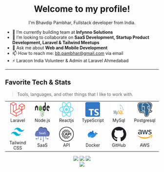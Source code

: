 <h1 align="center">Welcome to my profile!</h1>
<p align="center">I'm Bhavdip Pambhar, Fullstack developer from India.</p>

- 🔭 I’m currently building team at **Infynno Solutions**
- 👯 I’m looking to collaborate on **SaaS Development, Startup Product Development, Laravel & Tailwind Meetups**
- 💬 Ask me about **Web and Mobile Development**
- 📫 How to reach me: [bb.pambhar@gmail.com](mailto:bb.pambhar@gmail.com) via email
- ⚡ Laracon India Volunteer & Admin at Laravel Ahmedabad 

---
<h2 align="left" id="bhavdip111-tech">Favorite Tech & Stats</h2>

> Tools, languages, and other things that I like to work with.

<table>
  <tr>
    <td align="center" width="96">
      <a href="#bhavdip111-tech">
        <img src="./images/laravel.png" width="48" height="48" alt="Laravel" />
      </a>
      <br>Laravel
    </td>
    <td align="center" width="96">
      <a href="#bhavdip111-tech">
        <img src="./images/node.svg" width="48" height="48" alt="NodeJs" />
      </a>
      <br>Node.js
    </td>
    <td align="center" width="96">
      <a href="#bhavdip111-tech">
        <img src="./images/react.png" width="48" height="48" alt="ReactJs" />
      </a>
      <br>Reactjs
    </td>
    <td align="center" width="96">
      <a href="#bhavdip111-tech">
        <img src="./images/typescript.png" width="48" height="48" alt="Typescript" />
      </a>
      <br>TypeScript
    </td>
    <td align="center" width="96">
      <a href="#bhavdip111-tech">
        <img src="./images/mysql.svg" width="48" height="48" alt="MySql" />
      </a>
      <br>MySql
    </td>
    <td align="center" width="96">
      <a href="#bhavdip111-tech">
        <img src="./images/postgresql.png" width="48" height="48" alt="Postgresql" />
      </a>
      <br>Postgresql
    </td>
  </tr>
  <tr>
    <td align="center" width="96">
      <a href="#bhavdip111-tech">
        <img src="./images/tailwind.svg" width="48" height="48" alt="Tailwind CSS" />
      </a>
      <br>Tailwind CSS
    </td>
    <td align="center" width="96">
      <a href="#bhavdip111-tech">
        <img src="./images/saas-development.png" width="48" height="48" alt="SaaS" />
      </a>
      <br>SaaS
    </td>
    <td align="center" width="96">
      <a href="#bhavdip111-tech">
        <img src="./images/api.png" width="48" height="48" alt="API" />
      </a>
      <br>API
    </td>
   <td align="center" width="96">
      <a href="#bhavdip111-tech">
        <img src="./images/docker.png" width="48" height="48" alt="Docker" />
      </a>
      <br>Docker
    </td>
    <td align="center" width="96">
      <a href="#bhavdip111-tech">
        <img src="./images/github.png" width="48" height="48" alt="GitHub" />
      </a>
      <br>GitHub
    </td>
    <td align="center" width="96">
      <a href="#bhavdip111-tech">
        <img src="./images/aws.png" width="48" height="48" alt="AWS" />
      </a>
      <br>AWS
    </td>
  </tr>
</table>

<p align="center">
  <img height="50%" width="auto" src ="https://github-readme-stats.vercel.app/api?username=bhavdip111&show_icons=true&count_private=true&theme=darcula&hide_border=true&hide=issues,contribs&bg_color=00000000">
  <img height="50%" width="auto" src ="https://github-readme-stats.vercel.app/api/top-langs/?username=bhavdip111&layout=compact&hide_border=true&theme=darcula&bg_color=00000000&langs_count=6&hide=jupyter%20notebook,tex,css,php">
  <img src ="https://github-readme-streak-stats.herokuapp.com?user=bhavdip111&theme=darcula&hide_border=true&background=FFFFFF00">
  <br>
  <img src ="https://github-profile-trophy.vercel.app/?username=bhavdip111&theme=juicyfresh&no-frame=true&row=1&&margin-w=20&no-bg=true">
</p>
